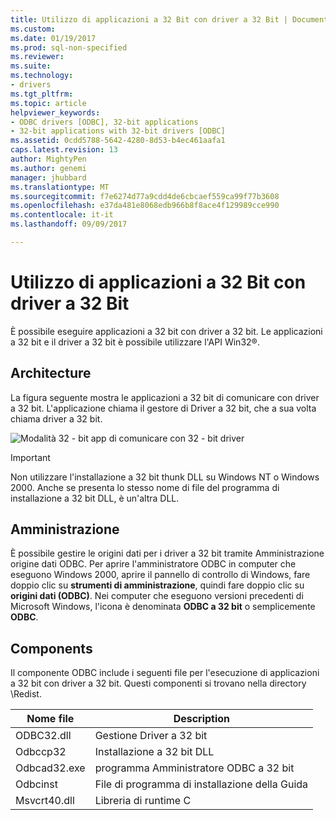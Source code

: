 ```yaml
---
title: Utilizzo di applicazioni a 32 Bit con driver a 32 Bit | Documenti Microsoft
ms.custom: 
ms.date: 01/19/2017
ms.prod: sql-non-specified
ms.reviewer: 
ms.suite: 
ms.technology:
- drivers
ms.tgt_pltfrm: 
ms.topic: article
helpviewer_keywords:
- ODBC drivers [ODBC], 32-bit applications
- 32-bit applications with 32-bit drivers [ODBC]
ms.assetid: 0cdd5788-5642-4280-8d53-b4ec461aafa1
caps.latest.revision: 13
author: MightyPen
ms.author: genemi
manager: jhubbard
ms.translationtype: MT
ms.sourcegitcommit: f7e6274d77a9cdd4de6cbcaef559ca99f77b3608
ms.openlocfilehash: e37da481e8068edb966b8f8ace4f129989cce990
ms.contentlocale: it-it
ms.lasthandoff: 09/09/2017

---
```

# <a name="using-32-bit-applications-with-32-bit-drivers"></a>Utilizzo di applicazioni a 32 Bit con driver a 32 Bit
È possibile eseguire applicazioni a 32 bit con driver a 32 bit. Le applicazioni a 32 bit e il driver a 32 bit è possibile utilizzare l'API Win32®.  
  
## <a name="architecture"></a>Architecture  
 La figura seguente mostra le applicazioni a 32 bit di comunicare con driver a 32 bit. L'applicazione chiama il gestore di Driver a 32 bit, che a sua volta chiama driver a 32 bit.  
  
 ![Modalità 32 &#45; bit app di comunicare con 32 &#45; bit driver](../../odbc/microsoft/media/sdka6.gif "sdka6")  
  
> [!IMPORTANT]  
>  Non utilizzare l'installazione a 32 bit thunk DLL su Windows NT o Windows 2000. Anche se presenta lo stesso nome di file del programma di installazione a 32 bit DLL, è un'altra DLL.  
  
## <a name="administration"></a>Amministrazione  
 È possibile gestire le origini dati per i driver a 32 bit tramite Amministrazione origine dati ODBC. Per aprire l'amministratore ODBC in computer che eseguono Windows 2000, aprire il pannello di controllo di Windows, fare doppio clic su **strumenti di amministrazione**, quindi fare doppio clic su **origini dati (ODBC)**. Nei computer che eseguono versioni precedenti di Microsoft Windows, l'icona è denominata **ODBC a 32 bit** o semplicemente **ODBC**.  
  
## <a name="components"></a>Components  
 Il componente ODBC include i seguenti file per l'esecuzione di applicazioni a 32 bit con driver a 32 bit. Questi componenti si trovano nella directory \Redist.  
  
|Nome file|Description|  
|---------------|-----------------|  
|ODBC32.dll|Gestione Driver a 32 bit|  
|Odbccp32|Installazione a 32 bit DLL|  
|Odbcad32.exe|programma Amministratore ODBC a 32 bit|  
|Odbcinst|File di programma di installazione della Guida|  
|Msvcrt40.dll|Libreria di runtime C|
